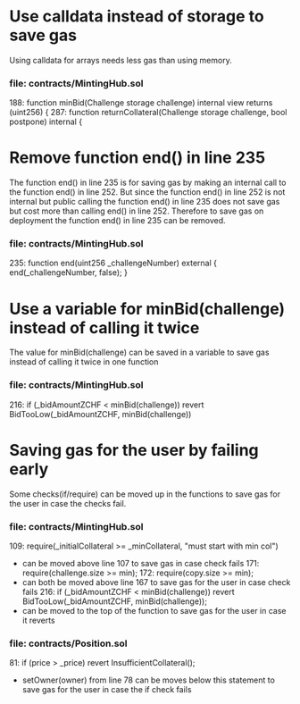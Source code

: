 # Use calldata instead of storage to save gas 
Using calldata for arrays needs less gas than using memory.

### file:  contracts/MintingHub.sol
188:  function minBid(Challenge storage challenge) internal view returns (uint256) {
287: function returnCollateral(Challenge storage challenge, bool postpone) internal {


# Remove function end() in line 235
The function end() in line 235 is for saving gas by making an internal call to the function end() in line 252. But since the function end() in line 252 is not internal but public calling the function end() in line 235 does not save gas but cost more than calling end() in line 252. Therefore to save gas on deployment the function end() in line 235 can be removed. 

### file:  contracts/MintingHub.sol
235: function end(uint256 _challengeNumber) external {
        end(_challengeNumber, false);
    }



# Use a variable for minBid(challenge) instead of calling it twice
The value for minBid(challenge) can be saved in a variable to save gas instead of calling it twice in one function
### file: contracts/MintingHub.sol
216: if (_bidAmountZCHF < minBid(challenge)) revert BidTooLow(_bidAmountZCHF, minBid(challenge))

# Saving gas for the user by failing early
Some checks(if/require) can be moved up in the functions to save gas for the user in case the checks fail. 
### file: contracts/MintingHub.sol
109: require(_initialCollateral >= _minCollateral, "must start with min col")
-	can be moved above line 107 to save gas in case check fails
171: require(challenge.size >= min); 172: require(copy.size >= min);
-	can both be moved above line 167 to save gas for the user in case check fails
216:  if (_bidAmountZCHF < minBid(challenge)) revert BidTooLow(_bidAmountZCHF, minBid(challenge));
-	can be moved to the top of the function to save gas for the user in case it reverts

### file: contracts/Position.sol
81: if (price > _price) revert InsufficientCollateral();
-	setOwner(owner) from line 78 can be moves below this statement to save gas for the user in case the if check fails
